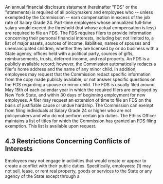 An annual financial disclosure statement (hereinafter "FDS" or the "statements) is required of all policymakers and employees who -- unless exempted by the Commission -- earn compensation in excess of the job rate of Salary Grade 24. Part-time employees whose annualized full-time salary would exceed the threshold (but whose actual compensation is less) are required to file an FDS. The FDS requires filers to provide information concerning their personal financial interests, including but not limited to, a list of major assets, sources of income, liabilities, names of spouses and unemancipated children, whether they are licensed by or do business with a State agency, offices held with a political party, sources of gifts, reimbursements, trusts, deferred income, and real property. An FDS is a publicly available record; however, the Commission automatically redacts a filer's home address and the name of any minor child. In addition, employees may request that the Commission redact specific information from the copy made publicly available, or not answer specific questions on the FDS regarding a spouse or minor child. The FDS is usually filed around May 15th of each calendar year in which the required filers are employed by New York State, and within 30 days of beginning employment for new employees. A filer may request an extension of time to file an FDS on the basis of justifiable cause or undue hardship. The Commission can exempt from filing individuals at Salary Grade 24 or higher who are not policymakers and who do not perform certain job duties. The Ethics Officer maintains a list of titles for which the Commission has granted an FDS filing exemption. This list is available upon request.

## **4.3 Restrictions Concerning Conflicts of Interests**

Employees may not engage in activities that would create or appear to create a conflict with their public duties. Specifically, employees: (1) may not sell, lease, or rent real property, goods or services to the State or any agency of the State except through a
